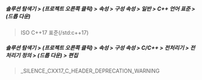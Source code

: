 ##### 솔루션 탐색기 > (프로젝트 오른쪽 클릭) > 속성 > 구성 속성 > 일반 > C++ 언어 표준 > (드롭 다운)
> ISO C++17 표준(/std:c++17)

##### 솔루션 탐색기 > (프로젝트 오른쪽 클릭) > 속성 > 구성 속성 > C/C++ > 전처리기 > 전처리기 정의 > (드롭 다운) > 편집
> _SILENCE_CXX17_C_HEADER_DEPRECATION_WARNING 
